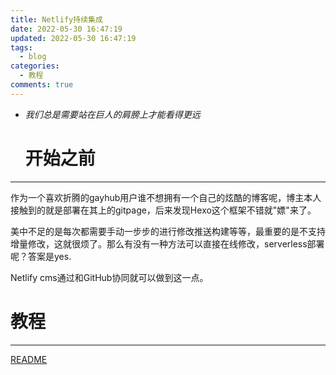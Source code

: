 ```yaml
---
title: Netlify持续集成
date: 2022-05-30 16:47:19
updated: 2022-05-30 16:47:19
tags:
  - blog
categories:
  - 教程
comments: true
---
```

* [](https://www.myql.xyz/post/e00ab0f6/#)*我们总是需要站在巨人的肩膀上才能看得更远*

  # 开始之前

- - -

作为一个喜欢折腾的gayhub用户谁不想拥有一个自己的炫酷的博客呢，博主本人接触到的就是部署在其上的gitpage，后来发现Hexo这个框架不错就"嫖"来了。

美中不足的是每次都需要手动一步步的进行修改推送构建等等，最重要的是不支持增量修改，这就很烦了。那么有没有一种方法可以直接在线修改，serverless部署呢？答案是yes.

Netlify cms通过和GitHub协同就可以做到这一点。

# 教程

- - -

[README](https://www.myql.xyz/post/e00ab0f6/#)